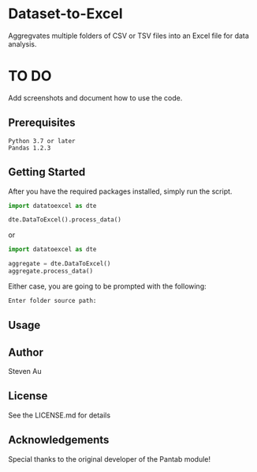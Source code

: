 # Dataset-to-Excel
Aggregvates multiple folders of CSV or TSV files into an Excel file for data analysis.

# TO DO
Add screenshots and document how to use the code.  

## Prerequisites
```
Python 3.7 or later
Pandas 1.2.3
```

## Getting Started

After you have the required packages installed, simply run the script.

```python
import datatoexcel as dte

dte.DataToExcel().process_data()
```  
or  
```python
import datatoexcel as dte

aggregate = dte.DataToExcel()
aggregate.process_data()
```
   
Either case, you are going to be prompted with the following:
```python
Enter folder source path: 
```

## Usage



## Author
Steven Au

## License
See the LICENSE.md for details

## Acknowledgements
Special thanks to the original developer of the Pantab module!
